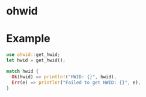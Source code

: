 # ohwid

# Example
```rust
use ohwid::get_hwid;
let hwid = get_hwid();

match hwid {
  Ok(hwid) => println!("HWID: {}", hwid),
  Err(e) => println!("Failed to get HWID: {}", e),
}
```
